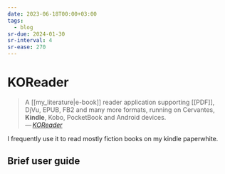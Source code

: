 ```yaml
---
date: 2023-06-18T00:00+03:00
tags:
  - blog
sr-due: 2024-01-30
sr-interval: 4
sr-ease: 270
---
```


# KOReader

> A [[my_literature|e-book]] reader application supporting
> [[PDF]], DjVu, EPUB, FB2 and many more formats,
> running on Cervantes, **Kindle**, Kobo, PocketBook and Android devices.\
> — <cite>[KOReader](http://koreader.rocks/)</cite>

I frequently use it to read mostly fiction books on my
kindle paperwhite.

## Brief user guide

